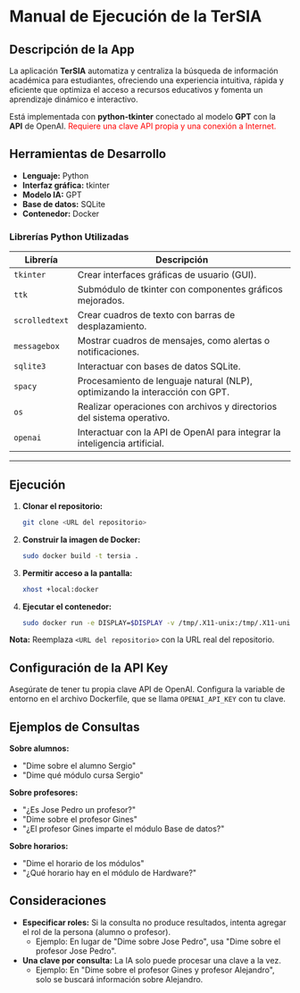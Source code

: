 # Manual de Ejecución de la TerSIA

## Descripción de la App

La aplicación **TerSIA** automatiza y centraliza la búsqueda de información académica para estudiantes, ofreciendo una experiencia intuitiva, rápida y eficiente que optimiza el acceso a recursos educativos y fomenta un aprendizaje dinámico e interactivo.

Está implementada con **python-tkinter** conectado al modelo **GPT** con la **API** de OpenAI. <span style="color:red">Requiere una clave API propia y una conexión a Internet.</span>


## Herramientas de Desarrollo

  - **Lenguaje:** Python
  - **Interfaz gráfica:** tkinter
  - **Modelo IA:** GPT
  - **Base de datos:** SQLite
  - **Contenedor:** Docker

### **Librerías Python Utilizadas**
| **Librería**    | **Descripción**                                                                 |
|------------------|---------------------------------------------------------------------------------|
| `tkinter`        | Crear interfaces gráficas de usuario (GUI).                                    |
| `ttk`            | Submódulo de tkinter con componentes gráficos mejorados.                      |
| `scrolledtext`   | Crear cuadros de texto con barras de desplazamiento.                          |
| `messagebox`     | Mostrar cuadros de mensajes, como alertas o notificaciones.                   |
| `sqlite3`        | Interactuar con bases de datos SQLite.                                         |
| `spacy`          | Procesamiento de lenguaje natural (NLP), optimizando la interacción con GPT.  |
| `os`             | Realizar operaciones con archivos y directorios del sistema operativo.        |
| `openai`         | Interactuar con la API de OpenAI para integrar la inteligencia artificial.     |

---

## Ejecución

1.  **Clonar el repositorio:**

    ```bash
    git clone <URL del repositorio>
    ```

2.  **Construir la imagen de Docker:**

    ```bash
    sudo docker build -t tersia .
    ```

3.  **Permitir acceso a la pantalla:**

    ```bash
    xhost +local:docker
    ```

4.  **Ejecutar el contenedor:**

    ```bash
    sudo docker run -e DISPLAY=$DISPLAY -v /tmp/.X11-unix:/tmp/.X11-unix tersia
    ```

**Nota:** Reemplaza `<URL del repositorio>` con la URL real del repositorio.

## Configuración de la API Key

Asegúrate de tener tu propia clave API de OpenAI. Configura la variable de entorno en el archivo Dockerfile, que se llama `OPENAI_API_KEY` con tu clave.

## Ejemplos de Consultas

**Sobre alumnos:**

  - "Dime sobre el alumno Sergio"
  - "Dime qué módulo cursa Sergio"

**Sobre profesores:**

  - "¿Es Jose Pedro un profesor?"
  - "Dime sobre el profesor Gines"
  - "¿El profesor Gines imparte el módulo Base de datos?"

**Sobre horarios:**

  - "Dime el horario de los módulos"
  - "¿Qué horario hay en el módulo de Hardware?"

## Consideraciones

  - **Especificar roles:** Si la consulta no produce resultados, intenta agregar el rol de la persona (alumno o profesor).
      - Ejemplo: En lugar de "Dime sobre Jose Pedro", usa "Dime sobre el profesor Jose Pedro".
  - **Una clave por consulta:** La IA solo puede procesar una clave a la vez.
      - Ejemplo: En "Dime sobre el profesor Gines y profesor Alejandro", solo se buscará información sobre Alejandro.
